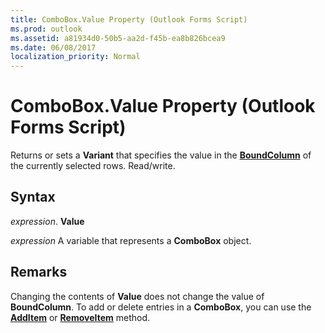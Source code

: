 ```yaml
---
title: ComboBox.Value Property (Outlook Forms Script)
ms.prod: outlook
ms.assetid: a81934d0-50b5-aa2d-f45b-ea8b826bcea9
ms.date: 06/08/2017
localization_priority: Normal
---
```



# ComboBox.Value Property (Outlook Forms Script)

Returns or sets a  **Variant** that specifies the value in the **[BoundColumn](Outlook.combobox.boundcolumn.md)** of the currently selected rows. Read/write.


## Syntax

_expression_. **Value**

_expression_ A variable that represents a  **ComboBox** object.


## Remarks

Changing the contents of  **Value** does not change the value of **BoundColumn**. To add or delete entries in a  **ComboBox**, you can use the  **[AddItem](Outlook.combobox.additem.md)** or **[RemoveItem](Outlook.combobox.removeitem.md)** method.


